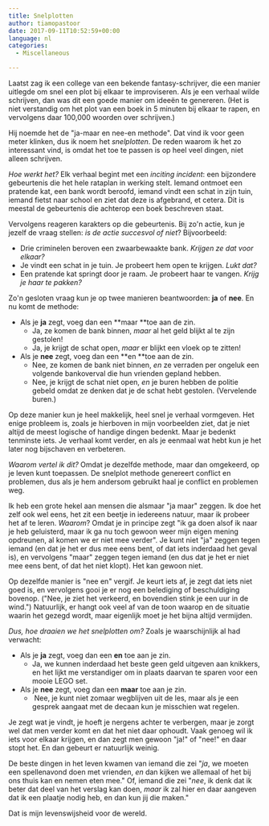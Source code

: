 ```yaml
---
title: Snelplotten
author: tiamopastoor
date: 2017-09-11T10:52:59+00:00
language: nl
categories:
  - Miscellaneous

---
```

Laatst zag ik een college van een bekende fantasy-schrijver, die een manier uitlegde om snel een plot bij elkaar te improviseren. Als je een verhaal wilde schrijven, dan was dit een goede manier om ideeën te genereren. (Het is niet verstandig om het plot van een boek in 5 minuten bij elkaar te rapen, en vervolgens daar 100,000 woorden over schrijven.)

Hij noemde het de "ja-maar en nee-en methode". Dat vind ik voor geen meter klinken, dus ik noem het _snelplotten_. De reden waarom ik het zo interessant vind, is omdat het toe te passen is op heel veel dingen, niet alleen schrijven.

_Hoe werkt het?_ Elk verhaal begint met een _inciting incident_: een bijzondere gebeurtenis die het hele rataplan in werking stelt. Iemand ontmoet een pratende kat, een bank wordt beroofd, iemand vindt een schat in zijn tuin, iemand fietst naar school en ziet dat deze is afgebrand, et cetera. Dit is meestal de gebeurtenis die achterop een boek beschreven staat.


Vervolgens reageren karakters op die gebeurtenis. Bij zo'n actie, kun je jezelf de vraag stellen: _is de actie succesvol of niet_? Bijvoorbeeld:

  * Drie criminelen beroven een zwaarbewaakte bank. _Krijgen ze dat voor elkaar?_
  * Je vindt een schat in je tuin. Je probeert hem open te krijgen. _Lukt dat?_
  * Een pratende kat springt door je raam. Je probeert haar te vangen. _Krijg je haar te pakken?_

Zo'n gesloten vraag kun je op twee manieren beantwoorden: **ja** of **nee**. En nu komt de methode:

  * Als je **ja** zegt, voeg dan een **maar **toe aan de zin. 
      * Ja, ze komen de bank binnen, _maar_ al het geld blijkt al te zijn gestolen!
      * Ja, je krijgt de schat open, _maar_ er blijkt een vloek op te zitten!
  * Als je **nee** zegt, voeg dan een **en **toe aan de zin. 
      * Nee, ze komen de bank niet binnen, _en_ ze verraden per ongeluk een volgende bankoverval die hun vrienden gepland hebben.
      * Nee, je krijgt de schat niet open, _en_ je buren hebben de politie gebeld omdat ze denken dat je de schat hebt gestolen. (Vervelende buren.)

Op deze manier kun je heel makkelijk, heel snel je verhaal vormgeven. Het enige probleem is, zoals je hierboven in mijn voorbeelden ziet, dat je niet altijd de meest logische of handige dingen bedenkt. Maar je bedenkt tenminste iets. Je verhaal komt verder, en als je eenmaal wat hebt kun je het later nog bijschaven en verbeteren.

_Waarom vertel ik dit?_ Omdat je dezelfde methode, maar dan omgekeerd, op je leven kunt toepassen. De snelplot methode genereert conflict en problemen, dus als je hem andersom gebruikt haal je conflict en problemen weg.

Ik heb een grote hekel aan mensen die alsmaar "ja maar" zeggen. Ik doe het zelf ook wel eens, het zit een beetje in iedereens natuur, maar ik probeer het af te leren. _Waarom_? Omdat je in principe zegt "ik ga doen alsof ik naar je heb geluisterd, maar ik ga nu toch gewoon weer mijn eigen mening opdreunen, al komen we er niet mee verder". Je kunt niet "ja" zeggen tegen iemand (en dat je het er dus mee eens bent, of dat iets inderdaad het geval is), en vervolgens "maar" zeggen tegen iemand (en dus dat je het er niet mee eens bent, of dat het niet klopt). Het kan gewoon niet.

Op dezelfde manier is "nee en" vergif. Je keurt iets af, je zegt dat iets niet goed is, en vervolgens gooi je er nog een belediging of beschuldiging bovenop. ("Nee, je ziet het verkeerd, en bovendien stink je een uur in de wind.") Natuurlijk, er hangt ook veel af van de toon waarop en de situatie waarin het gezegd wordt, maar eigenlijk moet je het bijna altijd vermijden.

_Dus, hoe draaien we het snelplotten om?_ Zoals je waarschijnlijk al had verwacht:

  * Als je **ja** zegt, voeg dan een **en** toe aan je zin. 
      * Ja, we kunnen inderdaad het beste geen geld uitgeven aan knikkers, en het lijkt me verstandiger om in plaats daarvan te sparen voor een mooie LEGO set.
  * Als je **nee** zegt, voeg dan een **maar** toe aan je zin. 
      *  Nee, je kunt niet zomaar wegblijven uit de les, maar als je een gesprek aangaat met de decaan kun je misschien wat regelen.

Je zegt wat je vindt, je hoeft je nergens achter te verbergen, maar je zorgt wel dat men verder komt en dat het niet daar ophoudt. Vaak genoeg wil ik iets voor elkaar krijgen, en dan zegt men gewoon "ja!" of "nee!" en daar stopt het. En dan gebeurt er natuurlijk weinig.

De beste dingen in het leven kwamen van iemand die zei "_ja_, we moeten een spellenavond doen met vrienden, _en_ dan kijken we allemaal of het bij ons thuis kan en nemen eten mee." Of, iemand die zei "_nee_, ik denk dat ik beter dat deel van het verslag kan doen, _maar_ ik zal hier en daar aangeven dat ik een plaatje nodig heb, en dan kun jij die maken."

Dat is mijn levenswijsheid voor de wereld.

 